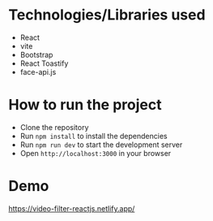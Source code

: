 # Technologies/Libraries used
- React
- vite
- Bootstrap
- React Toastify
- face-api.js


# How to run the project
- Clone the repository
- Run `npm install` to install the dependencies
- Run `npm run dev` to start the development server
- Open `http://localhost:3000` in your browser

# Demo
https://video-filter-reactjs.netlify.app/